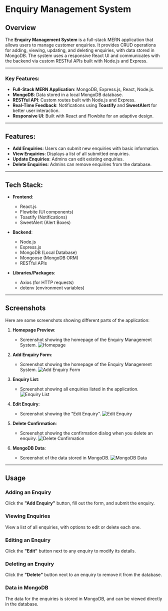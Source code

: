 # Enquiry Management System

## Overview

The **Enquiry Management System** is a full-stack MERN application that allows users to manage customer enquiries. It provides CRUD operations for adding, viewing, updating, and deleting enquiries, with data stored in MongoDB. The system uses a responsive React UI and communicates with the backend via custom RESTful APIs built with Node.js and Express.

---

### Key Features:

- **Full-Stack MERN Application**: MongoDB, Express.js, React, Node.js.
- **MongoDB**: Data stored in a local MongoDB database.
- **RESTful API**: Custom routes built with Node.js and Express.
- **Real-Time Feedback**: Notifications using **Toastify** and **SweetAlert** for better user interaction.
- **Responsive UI**: Built with React and Flowbite for an adaptive design.

---

## Features:

- **Add Enquiries**: Users can submit new enquiries with basic information.
- **View Enquiries**: Displays a list of all submitted enquiries.
- **Update Enquiries**: Admins can edit existing enquiries.
- **Delete Enquiries**: Admins can remove enquiries from the database.

---

## Tech Stack:

- **Frontend**:
  - React.js
  - Flowbite (UI components)
  - Toastify (Notifications)
  - SweetAlert (Alert Boxes)

- **Backend**:
  - Node.js
  - Express.js
  - MongoDB (Local Database)
  - Mongoose (MongoDB ORM)
  - RESTful APIs

- **Libraries/Packages**:
  - Axios (for HTTP requests)
  - dotenv (environment variables)

---

## Screenshots

Here are some screenshots showing different parts of the application:

1. **Homepage Preview**:
   - Screenshot showing the homepage of the Enquiry Management System.
   ![Homepage](/frontend/public/home.png)

2. **Add Enquiry Form**:
   - Screenshot showing the homepage of the Enquiry Management System.
   ![Add Enquiry Form](/frontend/public/form.png)

3. **Enquiry List**:
   - Screenshot showing all enquiries listed in the application.
   ![Enquiry List](/frontend/public/store.png)

4. **Edit Enquiry**:
    - Screenshot showing the "Edit Enquiry".
   ![Edit Enquiry](/frontend/public/edit.png)

5. **Delete Confirmation**:
   - Screenshot showing the confirmation dialog when you delete an enquiry.
   ![Delete Confirmation](/frontend/public/delete.png)

6. **MongoDB Data**:
   - Screenshot of the data stored in MongoDB.
   ![MongoDB Data](/frontend/public/mongodb.png)


---

## Usage

### Adding an Enquiry
Click the **"Add Enquiry"** button, fill out the form, and submit the enquiry.

### Viewing Enquiries
View a list of all enquiries, with options to edit or delete each one.

### Editing an Enquiry
Click the **"Edit"** button next to any enquiry to modify its details.

### Deleting an Enquiry
Click the **"Delete"** button next to an enquiry to remove it from the database.

### Data in MongoDB
The data for the enquiries is stored in MongoDB, and can be viewed directly in the database.
